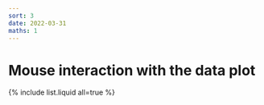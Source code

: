 ```yaml
---
sort: 3
date: 2022-03-31
maths: 1
---
```


# Mouse interaction with the data plot


{% include list.liquid all=true %}
